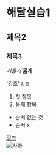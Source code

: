 # 해달실습1
## 제목2
### 제목3

_기울기_ __굵게__

'강조'
`강조`
1. 첫 항목
2. 둘째 항목

+ 순서 없는 것
+ 순서 x

[링크](https://google.com)  
![사과](https://lh3.googleusercontent.com/proxy/lqiHLhleVSciSm51lDhSOx38OomO62CnBd8fPwRDc4ozWcSwd45mP7urbuMKlpcRjTBk9pzNShhNkcMx09wsJb7eSztjVQNomyE2jR-ek5AAINVf0nwp11RJcI5mYhZUw1JzZWwaLH_FKP5qwoCftSwetja409Jgj5ygzC2JPm790CYGCPRIDTWK9sQ3c2PyLMtUfbGcqKnxt5lHdAASeZEtJDd5EouWZBuV0_IQPmZz3LSqm94pcLJMg_4A4ARtpLwRZMK3-P0_YFjNBXlAUgZvRDOO9ghQGO2KlxD1NavLkxbpplR7k4AqTWU)

